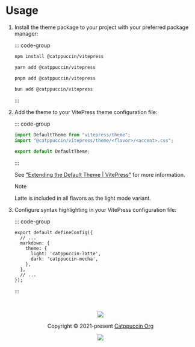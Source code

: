 # Usage

1. Install the theme package to your project with your preferred package manager:

   ::: code-group

   ```bash [npm]
   npm install @catppuccin/vitepress
   ```

   ```bash [Yarn]
   yarn add @catppuccin/vitepress
   ```

   ```bash [pnpm]
   pnpm add @catppuccin/vitepress
   ```

   ```bash [Bun]
   bun add @catppuccin/vitepress
   ```

   :::

2. Add the theme to your VitePress theme configuration file:

   ::: code-group

   ```ts {2} [.vitepress/theme/index.ts]
   import DefaultTheme from "vitepress/theme";
   import "@catppuccin/vitepress/theme/<flavor>/<accent>.css";

   export default DefaultTheme;
   ```

   :::

   See ["Extending the Default Theme | VitePress"](https://vitepress.dev/guide/extending-default-theme#extending-the-default-theme) for more information.

   > [!NOTE]
   > Latte is included in all flavors as the light mode variant.

3. Configure syntax highlighting in your VitePress configuration file:

   ::: code-group

   ```ts{6} [.vitepress/config.mts]
   export default defineConfig({
     // ...
     markdown: {
       theme: {
         light: 'catppuccin-latte',
         dark: 'catppuccin-mocha',
       },
     },
     // ...
   });
   ```

   :::

&nbsp;

<p align="center">
	<img src="https://raw.githubusercontent.com/catppuccin/catppuccin/main/assets/footers/gray0_ctp_on_line.svg?sanitize=true" />
</p>

<p align="center">
	Copyright &copy; 2021-present <a href="https://github.com/catppuccin" target="_blank">Catppuccin Org</a>
</p>

<p align="center">
	<a href="https://github.com/catppuccin/catppuccin/blob/main/LICENSE"><img src="https://img.shields.io/static/v1.svg?style=for-the-badge&label=License&message=MIT&logoColor=d9e0ee&colorA=363a4f&colorB=b7bdf8"/></a>
</p>
